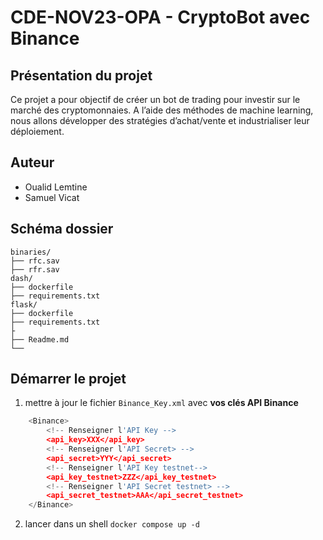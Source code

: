 # CDE-NOV23-OPA  - CryptoBot avec Binance

## Présentation du projet

Ce projet a pour objectif de créer un bot de trading pour investir sur le marché des cryptomonnaies. A l’aide des méthodes de machine learning, nous allons développer des stratégies d’achat/vente et industrialiser leur déploiement.

## Auteur

- Oualid Lemtine
- Samuel Vicat

## Schéma dossier

    binaries/
    ├── rfc.sav
    ├── rfr.sav
    dash/
    ├── dockerfile
    ├── requirements.txt
    flask/
    ├── dockerfile
    ├── requirements.txt
    ├
    ├── Readme.md
    └── 

## Démarrer le projet

1. mettre à jour le fichier `Binance_Key.xml` avec **vos clés API Binance**

``` python
    <Binance>
        <!-- Renseigner l'API Key -->
        <api_key>XXX</api_key>
        <!-- Renseigner l'API Secret> -->
        <api_secret>YYY</api_secret>
        <!-- Renseigner l'API Key testnet-->
        <api_key_testnet>ZZZ</api_key_testnet>
        <!-- Renseigner l'API Secret testnet> -->
        <api_secret_testnet>AAA</api_secret_testnet>
    </Binance> 
```

2. lancer dans un shell
 `docker compose up -d`
